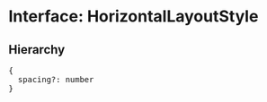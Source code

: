 # Interface: HorizontalLayoutStyle

## Hierarchy

<Hierarchy
  :extend="{name: 'UINodeStyle', link: './ui-node-style'}"
/>

<pre>
{
  spacing?: number
}
</pre>
